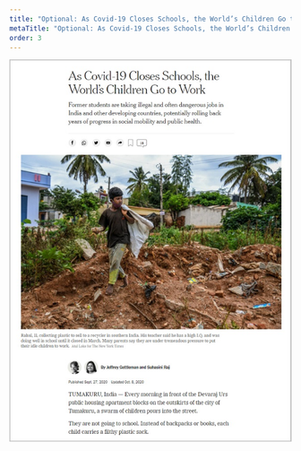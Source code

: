 ```yaml
---
title: "Optional: As Covid-19 Closes Schools, the World’s Children Go to Work"
metaTitle: "Optional: As Covid-19 Closes Schools, the World’s Children Go to Work"
order: 3
---
```


![As Covid-19 Closes Schools, the World’s Children Go to Work](covid-19-closes-schools.jpg)

<LinkCard title="Read the 'As Covid-19 Closes Schools, the World’s Children Go to Work' Article" url="https://www.nytimes.com/2020/09/27/world/asia/covid-19-india-children-school-education-labor.html" />

